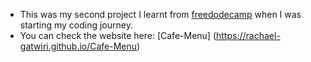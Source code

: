 * This was my second project I learnt from [freedodecamp](freecodecamp.org) when I was starting my coding journey.
 * You can check the website here: [Cafe-Menu] (https://rachael-gatwiri.github.io/Cafe-Menu)